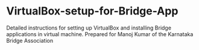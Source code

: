 # VirtualBox-setup-for-Bridge-App
Detailed instructions for setting up VirtualBox and installing Bridge applications in virtual machine. Prepared for Manoj Kumar of the Karnataka Bridge Association
